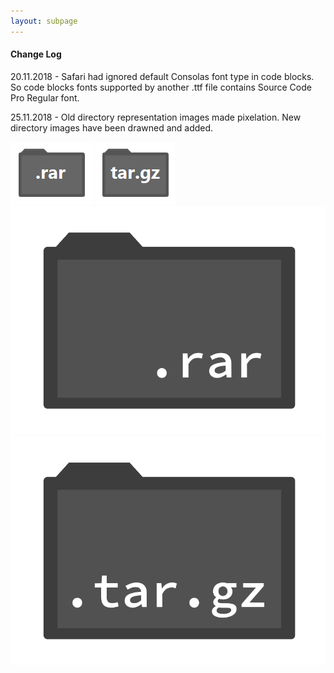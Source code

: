 ```yaml
---
layout: subpage
---
```


#### Change Log

20.11.2018 - Safari had ignored default Consolas font type in code blocks. So code blocks fonts supported by another .ttf file contains Source Code Pro Regular font. 

25.11.2018 - Old directory representation images made pixelation. New directory images have been drawned and added.

<div class="dir_zone">
<img class="dir" src="../images/dir_rar.png">
<img class="dir" src="../images/dir_targz.png">
<img class="dir" src="../cs/dir_rar.png">
<img class="dir" src="../cs/dir_targz.png">
</div>
